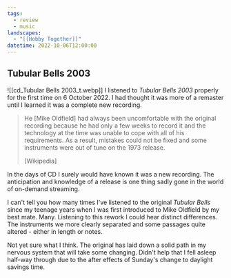 ```yaml
---
tags:
  - review
  - music
landscapes:
  - "[[Hobby Together]]"
datetime: 2022-10-06T12:00:00
---
```

## Tubular Bells 2003
![[cd_Tubular Bells 2003_t.webp]]
I listened to _Tubular Bells 2003_ properly for the first time on 6 October 2022. I had thought it was more of a remaster until I learned it was a complete new recording.

> He \[Mike Oldfield\] had always been uncomfortable with the original recording because he had only a few weeks to record it and the technology at the time was unable to cope with all of his requirements. As a result, mistakes could not be fixed and some instruments were out of tune on the 1973 release.
> 
> [Wikipedia]

In the days of CD I surely would have known it was a new recording. The anticipation and knowledge of a release is one thing sadly gone in the world of on-demand streaming.

I can't tell you how many times I've listened to the original _Tubular Bells_ since my teenage years when I was first introduced to Mike Oldfield by my best mate. Many. Listening to this rework I could hear distinct differences. The instruments we more clearly separated and some passages quite altered - either in length or notes.

Not yet sure what I think. The original has laid down a solid path in my nervous system that will take some changing. Didn't help that I fell asleep half-way through due to the after effects of Sunday's change to daylight savings time.
